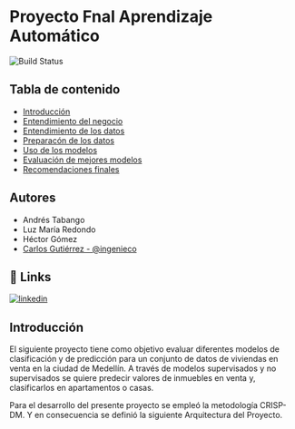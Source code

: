 
# Proyecto Fnal Aprendizaje Automático



![Build Status](https://img.shields.io/badge/python-yellow)

## Tabla de contenido

 - [Introducción]()
 - [Entendimiento del negocio]()
 - [Entendimiento de los datos]()
 - [Preparacón de los datos]()
 - [Uso de los modelos]()
 - [Evaluación de mejores modelos]()
 - [Recomendaciones finales]()


## Autores
- Andrés Tabango
- Luz María Redondo
- Héctor Gómez
- [Carlos Gutiérrez - @ingenieco](https://github.com/Ingenieco)


## 🔗 Links
[![linkedin](https://img.shields.io/badge/linkedin-0A66C2?style=for-the-badge&logo=linkedin&logoColor=white)](https://www.linkedin.com/in/ingenieco-cegu/)


## Introducción

El siguiente proyecto tiene como objetivo evaluar diferentes modelos de clasificación y de predicción para un conjunto de datos de viviendas en venta en la ciudad de Medellín. A través de modelos supervisados y no supervisados se quiere predecir valores de inmuebles en venta y, clasificarlos en apartamentos o casas.

Para el desarrollo del presente proyecto se empleó la metodología CRISP-DM. Y en consecuencia se definió la siguiente Arquitectura del Proyecto.
